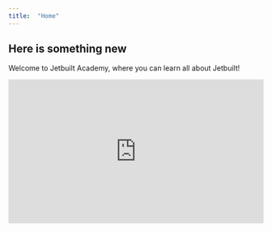 ```yaml
---
title:  "Home"
---
```


## Here is something new

Welcome to Jetbuilt Academy, where you can learn all about Jetbuilt!

<div style="padding:56.25% 0 0 0;position:relative;"><iframe src="https://player.vimeo.com/video/876973379?badge=0&amp;autopause=0&amp;quality_selector=1&amp;player_id=0&amp;app_id=58479" frameborder="0" allow="autoplay; fullscreen; picture-in-picture" style="position:absolute;top:0;left:0;width:100%;height:100%;" title="Dispatch 2 - Oct 22, 2023"></iframe></div><script src="https://player.vimeo.com/api/player.js"></script>
